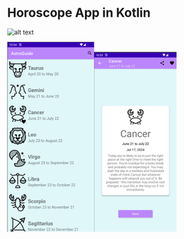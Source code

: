 # Horoscope App in Kotlin

![alt text](https://img.freepik.com/vector-premium/signos-zodiaco-establecen-simbolos-astrologicos-doce-constelaciones-zodiacales-horoscopo-iconos-redondos-negros_502505-20.jpg)

<img src="https://github.com/icarpio/HoroscopeKotlin/blob/main/Main.png" width="200"/><img src="https://github.com/icarpio/HoroscopeKotlin/blob/main/Detail.png" width="190"/>


